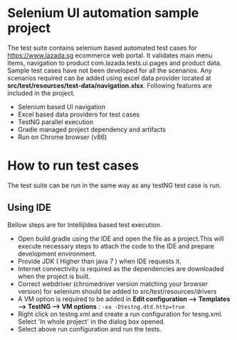 # Selenium UI automation sample project
The test suite contains selenium based automated test cases for https://www.lazada.sg ecommerce web portal. 
It validates main menu items, navigation to product com.lazada.tests.ui.pages and product data. 
Sample test cases have not been developed for all the scenarios. Any scenarios required can be added using excel data provider located at **src/test/resources/test-data/navigation.xlsx**.
Following features are included in the project.

  - Selenium based UI navigation
  - Excel based data providers for test cases
  - TestNG parallel execution
  - Gradle managed project dependency and artifacts
  - Run on Chrome browser (v86)

# How to run test cases
The test suite can be run in the same way as any testNG test case is run.

## Using IDE
Bellow steps are for IntellijIdea based test execution.
  - Open build.gradle using the IDE and open the file as a project.This will execute necessary steps to attach the code to the IDE and prepare development environment.
  - Provide JDK ( Higher than java 7 ) when IDE requests it.
  - Internet connectivity is required as the dependencies are downloaded when the project is built.
  - Correct webdriver (chromedriver version matching your browser version) for selenium should be added to src/test/resources/drivers
  - A VM option is required to be added in **Edit configuration --> Templates --> TestNG --> VM options** : `-ea -Dtestng.dtd.http=true`
  - Right click on testng.xml and create a run configuration for tesng.xml. Select 'In whole project' in the dialog box opened.
  - Select above run configuration and run the tests.  